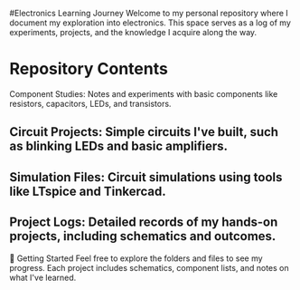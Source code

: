 #Electronics Learning Journey
Welcome to my personal repository where I document my exploration into electronics. This space serves as a log of my experiments, projects, and the knowledge I acquire along the way.

 # Repository Contents
Component Studies: Notes and experiments with basic components like resistors, capacitors, LEDs, and transistors.

## Circuit Projects: Simple circuits I've built, such as blinking LEDs and basic amplifiers.

## Simulation Files: Circuit simulations using tools like LTspice and Tinkercad.

## Project Logs: Detailed records of my hands-on projects, including schematics and outcomes.

🚀 Getting Started
Feel free to explore the folders and files to see my progress. Each project includes schematics, component lists, and notes on what I've learned.

